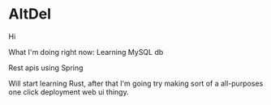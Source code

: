 # AltDel

Hi


What I'm doing right now:
Learning MySQL db

Rest apis using Spring

Will start learning Rust, after that I'm going try making sort of a all-purposes one click deployment web ui thingy.
